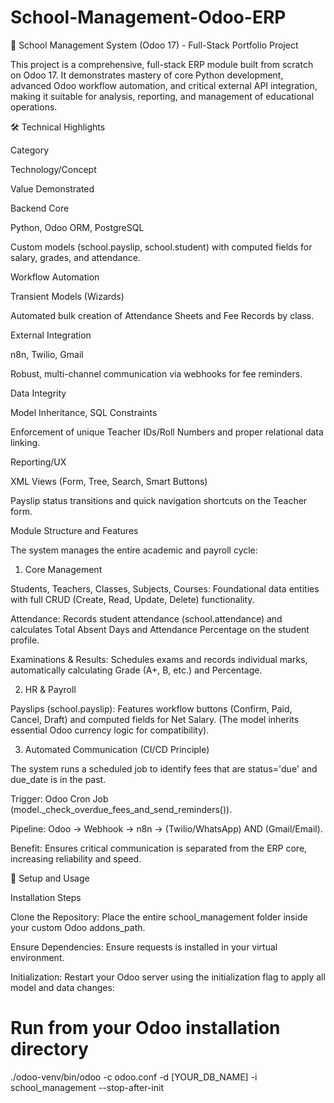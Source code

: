 # School-Management-Odoo-ERP
🏫 School Management System (Odoo 17) - Full-Stack Portfolio Project

This project is a comprehensive, full-stack ERP module built from scratch on Odoo 17. It demonstrates mastery of core Python development, advanced Odoo workflow automation, and critical external API integration, making it suitable for analysis, reporting, and management of educational operations.

🛠️ Technical Highlights

Category

Technology/Concept

Value Demonstrated

Backend Core

Python, Odoo ORM, PostgreSQL

Custom models (school.payslip, school.student) with computed fields for salary, grades, and attendance.

Workflow Automation

Transient Models (Wizards)

Automated bulk creation of Attendance Sheets and Fee Records by class.

External Integration

n8n, Twilio, Gmail

Robust, multi-channel communication via webhooks for fee reminders.

Data Integrity

Model Inheritance, SQL Constraints

Enforcement of unique Teacher IDs/Roll Numbers and proper relational data linking.

Reporting/UX

XML Views (Form, Tree, Search, Smart Buttons)

Payslip status transitions and quick navigation shortcuts on the Teacher form.

Module Structure and Features

The system manages the entire academic and payroll cycle:

1. Core Management

Students, Teachers, Classes, Subjects, Courses: Foundational data entities with full CRUD (Create, Read, Update, Delete) functionality.

Attendance: Records student attendance (school.attendance) and calculates Total Absent Days and Attendance Percentage on the student profile.

Examinations & Results: Schedules exams and records individual marks, automatically calculating Grade (A+, B, etc.) and Percentage.

2. HR & Payroll

Payslips (school.payslip): Features workflow buttons (Confirm, Paid, Cancel, Draft) and computed fields for Net Salary. (The model inherits essential Odoo currency logic for compatibility).

3. Automated Communication (CI/CD Principle)

The system runs a scheduled job to identify fees that are status='due' and due_date is in the past.

Trigger: Odoo Cron Job (model._check_overdue_fees_and_send_reminders()).

Pipeline: Odoo $\rightarrow$ Webhook $\rightarrow$ n8n $\rightarrow$ (Twilio/WhatsApp) AND (Gmail/Email).

Benefit: Ensures critical communication is separated from the ERP core, increasing reliability and speed.

🚀 Setup and Usage

Installation Steps

Clone the Repository: Place the entire school_management folder inside your custom Odoo addons_path.

Ensure Dependencies: Ensure requests is installed in your virtual environment.

Initialization: Restart your Odoo server using the initialization flag to apply all model and data changes:

# Run from your Odoo installation directory
./odoo-venv/bin/odoo -c odoo.conf -d [YOUR_DB_NAME] -i school_management --stop-after-init
